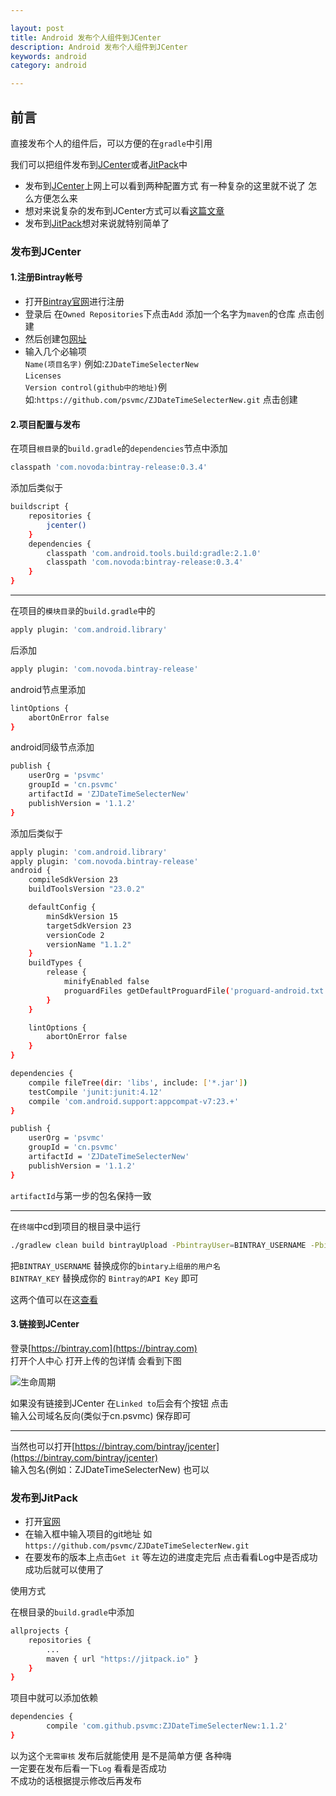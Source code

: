 ```yaml
---

layout: post
title: Android 发布个人组件到JCenter
description: Android 发布个人组件到JCenter
keywords: android
category: android

---
```


## 前言

直接发布个人的组件后，可以方便的在`gradle`中引用  

我们可以把组件发布到[JCenter](https://bintray.com/)或者[JitPack](https://jitpack.io/)中

+ 发布到[JCenter](https://bintray.com/)上网上可以看到两种配置方式 有一种复杂的这里就不说了 怎么方便怎么来
+ 想对来说复杂的发布到JCenter方式可以看[这篇文章](https://my.oschina.net/weiCloudS/blog/384865)
+ 发布到[JitPack](https://jitpack.io/)想对来说就特别简单了


### 发布到JCenter

#### 1.注册Bintray帐号

+ 打开[Bintray官网](https://bintray.com/)进行注册
+ 登录后 在`Owned Repositories`下点击`Add` 添加一个名字为`maven`的仓库 点击创建
+ 然后创建包[网址](https://bintray.com/psvmc/maven/new/package?pkgPath=)
+ 输入几个必输项   
`Name(项目名字)` 例如:`ZJDateTimeSelecterNew`   
`Licenses`   
`Version control(github中的地址)`例如:`https://github.com/psvmc/ZJDateTimeSelecterNew.git` 点击创建

#### 2.项目配置与发布

在项目`根目录`的`build.gradle`的`dependencies`节点中添加  

```bash
classpath 'com.novoda:bintray-release:0.3.4'
```

添加后类似于

```bash
buildscript {
    repositories {
        jcenter()
    }
    dependencies {
        classpath 'com.android.tools.build:gradle:2.1.0'
        classpath 'com.novoda:bintray-release:0.3.4'
    }
}
```

---

在项目的`模块目录`的`build.gradle`中的

```bash
apply plugin: 'com.android.library'
```

后添加

```bash
apply plugin: 'com.novoda.bintray-release'
```

android节点里添加

```bash
lintOptions {
    abortOnError false
}
```

android同级节点添加

```bash
publish {
    userOrg = 'psvmc'
    groupId = 'cn.psvmc'
    artifactId = 'ZJDateTimeSelecterNew'
    publishVersion = '1.1.2'
}
```

添加后类似于

```bash
apply plugin: 'com.android.library'
apply plugin: 'com.novoda.bintray-release'
android {
    compileSdkVersion 23
    buildToolsVersion "23.0.2"

    defaultConfig {
        minSdkVersion 15
        targetSdkVersion 23
        versionCode 2
        versionName "1.1.2"
    }
    buildTypes {
        release {
            minifyEnabled false
            proguardFiles getDefaultProguardFile('proguard-android.txt'), 'proguard-rules.pro'
        }
    }

    lintOptions {
        abortOnError false
    }
}

dependencies {
    compile fileTree(dir: 'libs', include: ['*.jar'])
    testCompile 'junit:junit:4.12'
    compile 'com.android.support:appcompat-v7:23.+'
}

publish {
    userOrg = 'psvmc'
    groupId = 'cn.psvmc'
    artifactId = 'ZJDateTimeSelecterNew'
    publishVersion = '1.1.2'
}
```

`artifactId`与第一步的包名保持一致

---

在`终端`中cd到项目的根目录中运行

```bash
./gradlew clean build bintrayUpload -PbintrayUser=BINTRAY_USERNAME -PbintrayKey=BINTRAY_KEY -PdryRun=false
```

把`BINTRAY_USERNAME` 替换成你的`bintary上组册的用户名`  
`BINTRAY_KEY` 替换成你的 `Bintray的API Key` 即可  

这两个值可以在这[查看](https://bintray.com/profile/edit)

#### 3.链接到JCenter

登录[https://bintray.com](https://bintray.com)  
打开个人中心  打开上传的包详情 会看到下图

![生命周期](https://raw.githubusercontent.com/psvmc/psvmc.github.io/master/images/android/jcenter/jcenter.png)

如果没有链接到JCenter 在`Linked to`后会有个按钮 点击  
输入公司域名反向(类似于cn.psvmc) 保存即可

---

当然也可以打开[https://bintray.com/bintray/jcenter](https://bintray.com/bintray/jcenter)  
输入包名(例如：ZJDateTimeSelecterNew) 也可以

### 发布到JitPack

+ 打开[官网](https://jitpack.io/)
+ 在输入框中输入项目的git地址 如`https://github.com/psvmc/ZJDateTimeSelecterNew.git`
+ 在要发布的版本上点击`Get it` 等左边的进度走完后 点击看看Log中是否成功 成功后就可以使用了

使用方式

在根目录的`build.gradle`中添加

```bash
allprojects {
	repositories {
		...
		maven { url "https://jitpack.io" }
	}
}
```

项目中就可以添加依赖

```bash
dependencies {
        compile 'com.github.psvmc:ZJDateTimeSelecterNew:1.1.2'
}
```

以为这个`无需审核` 发布后就能使用 是不是简单方便 各种嗨  
一定要在发布后看一下`Log` 看看是否成功  
不成功的话根据提示修改后再发布




